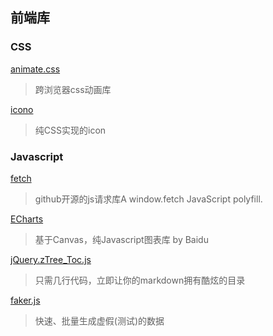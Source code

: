 前端库
---

### CSS

[animate.css](https://github.com/daneden/animate.css)
>跨浏览器css动画库


[icono](https://github.com/saeedalipoor/icono)
>纯CSS实现的icon

### Javascript

[fetch](https://github.com/github/fetch)
>github开源的js请求库A window.fetch JavaScript polyfill. 

[ECharts](https://github.com/ecomfe/echarts)
>基于Canvas，纯Javascript图表库 by Baidu

[jQuery.zTree_Toc.js](https://github.com/ToReview/i5ting_ztree_toc)
>只需几行代码，立即让你的markdown拥有酷炫的目录

[faker.js](https://github.com/Marak/faker.js)
> 快速、批量生成虚假(测试)的数据